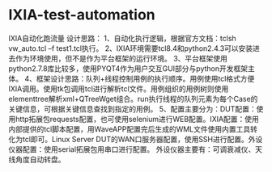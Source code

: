 # IXIA-test-automation
IXIA自动化跑流量
设计思路：
1、自动化执行逻辑，根据官方文档：tclsh vw_auto.tcl –f test1.tcl执行。
2、IXIA环境需要tcl8.4和python2.4.3可以安装进去作为环境使用，但不是作为平台框架的运行环境。
3、平台框架使用python2.7.8库比较多，使用PYQT4作为用户交互GUI部分与python开发框架主体。
4、框架设计思路：队列+线程控制用例的执行顺序。用例使用tcl格式方便IXIA调用。使用tk包调用tcl进行解析tcl文件。用例组织的用例树则使用elementtree解析xml+QTreeWget组合。run执行线程的队列元素为每个Case的关键信息，可根据关键信息查找到指定的用例。
5、配置主要分为：DUT配置：使用http拓展包requests配置，也可使用selenium进行WEB配置。IXIA配置：使用内部提供的tcl脚本配置，用WaveAPP配置完后生成的WML文件使用内置工具转化为tcl即可。Linux Server DUT的WAN口服务器配置，使用SSH进行配置。外设仪器配置：使用serial拓展包用串口进行配置。
外设仪器主要有：可调衰减仪、天线角度自动转盘。
